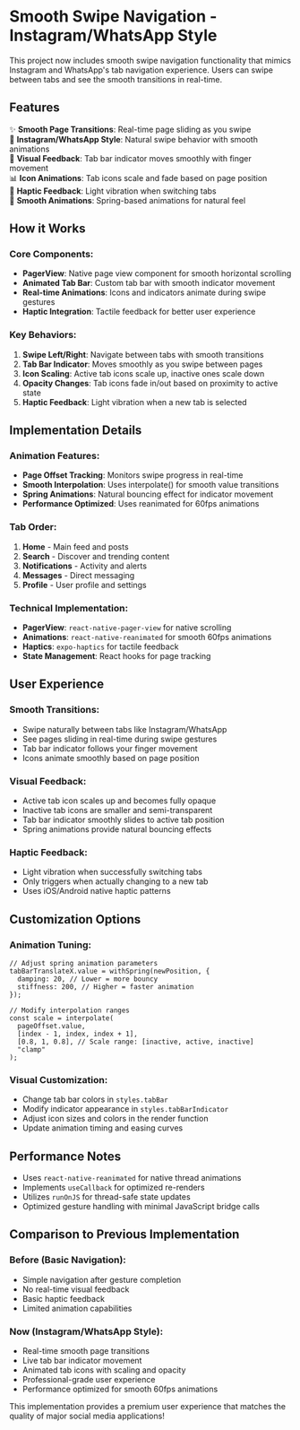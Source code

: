 # Smooth Swipe Navigation - Instagram/WhatsApp Style

This project now includes smooth swipe navigation functionality that mimics Instagram and WhatsApp's tab navigation experience. Users can swipe between tabs and see the smooth transitions in real-time.

## Features

✨ **Smooth Page Transitions**: Real-time page sliding as you swipe  
📱 **Instagram/WhatsApp Style**: Natural swipe behavior with smooth animations  
🎯 **Visual Feedback**: Tab bar indicator moves smoothly with finger movement  
📊 **Icon Animations**: Tab icons scale and fade based on page position  
🔄 **Haptic Feedback**: Light vibration when switching tabs  
🎨 **Smooth Animations**: Spring-based animations for natural feel

## How it Works

### Core Components:

- **PagerView**: Native page view component for smooth horizontal scrolling
- **Animated Tab Bar**: Custom tab bar with smooth indicator movement
- **Real-time Animations**: Icons and indicators animate during swipe gestures
- **Haptic Integration**: Tactile feedback for better user experience

### Key Behaviors:

1. **Swipe Left/Right**: Navigate between tabs with smooth transitions
2. **Tab Bar Indicator**: Moves smoothly as you swipe between pages
3. **Icon Scaling**: Active tab icons scale up, inactive ones scale down
4. **Opacity Changes**: Tab icons fade in/out based on proximity to active state
5. **Haptic Feedback**: Light vibration when a new tab is selected

## Implementation Details

### Animation Features:

- **Page Offset Tracking**: Monitors swipe progress in real-time
- **Smooth Interpolation**: Uses interpolate() for smooth value transitions
- **Spring Animations**: Natural bouncing effect for indicator movement
- **Performance Optimized**: Uses reanimated for 60fps animations

### Tab Order:

1. **Home** - Main feed and posts
2. **Search** - Discover and trending content
3. **Notifications** - Activity and alerts
4. **Messages** - Direct messaging
5. **Profile** - User profile and settings

### Technical Implementation:

- **PagerView**: `react-native-pager-view` for native scrolling
- **Animations**: `react-native-reanimated` for smooth 60fps animations
- **Haptics**: `expo-haptics` for tactile feedback
- **State Management**: React hooks for page tracking

## User Experience

### Smooth Transitions:

- Swipe naturally between tabs like Instagram/WhatsApp
- See pages sliding in real-time during swipe gestures
- Tab bar indicator follows your finger movement
- Icons animate smoothly based on page position

### Visual Feedback:

- Active tab icon scales up and becomes fully opaque
- Inactive tab icons are smaller and semi-transparent
- Tab bar indicator smoothly slides to active tab position
- Spring animations provide natural bouncing effects

### Haptic Feedback:

- Light vibration when successfully switching tabs
- Only triggers when actually changing to a new tab
- Uses iOS/Android native haptic patterns

## Customization Options

### Animation Tuning:

```tsx
// Adjust spring animation parameters
tabBarTranslateX.value = withSpring(newPosition, {
  damping: 20, // Lower = more bouncy
  stiffness: 200, // Higher = faster animation
});

// Modify interpolation ranges
const scale = interpolate(
  pageOffset.value,
  [index - 1, index, index + 1],
  [0.8, 1, 0.8], // Scale range: [inactive, active, inactive]
  "clamp"
);
```

### Visual Customization:

- Change tab bar colors in `styles.tabBar`
- Modify indicator appearance in `styles.tabBarIndicator`
- Adjust icon sizes and colors in the render function
- Update animation timing and easing curves

## Performance Notes

- Uses `react-native-reanimated` for native thread animations
- Implements `useCallback` for optimized re-renders
- Utilizes `runOnJS` for thread-safe state updates
- Optimized gesture handling with minimal JavaScript bridge calls

## Comparison to Previous Implementation

### Before (Basic Navigation):

- Simple navigation after gesture completion
- No real-time visual feedback
- Basic haptic feedback
- Limited animation capabilities

### Now (Instagram/WhatsApp Style):

- Real-time smooth page transitions
- Live tab bar indicator movement
- Animated tab icons with scaling and opacity
- Professional-grade user experience
- Performance optimized for smooth 60fps animations

This implementation provides a premium user experience that matches the quality of major social media applications!
